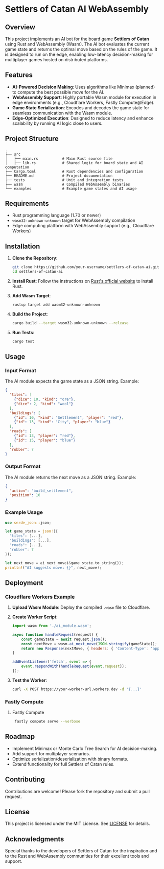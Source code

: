 # Settlers of Catan AI WebAssembly

## Overview
This project implements an AI bot for the board game **Settlers of Catan** using Rust and WebAssembly (Wasm). The AI bot evaluates the current game state and returns the optimal move based on the rules of the game. It is designed to run on the edge, enabling low-latency decision-making for multiplayer games hosted on distributed platforms.

## Features
- **AI-Powered Decision Making**: Uses algorithms like Minimax (planned) to compute the best possible move for the AI.
- **WebAssembly Support**: Highly portable Wasm module for execution in edge environments (e.g., Cloudflare Workers, Fastly Compute@Edge).
- **Game State Serialization**: Encodes and decodes the game state for seamless communication with the Wasm module.
- **Edge-Optimized Execution**: Designed to reduce latency and enhance scalability by running AI logic close to users.

## Project Structure
```
.
├── src
│   ├── main.rs           # Main Rust source file
│   ├── lib.rs            # Shared logic for board state and AI computation
├── Cargo.toml            # Rust dependencies and configuration
├── README.md             # Project documentation
├── tests                 # Unit and integration tests
├── wasm                  # Compiled WebAssembly binaries
└── examples              # Example game states and AI usage
```

## Requirements
- Rust programming language (1.70 or newer)
- `wasm32-unknown-unknown` target for WebAssembly compilation
- Edge computing platform with WebAssembly support (e.g., Cloudflare Workers)

## Installation

1. **Clone the Repository**:
   ```bash
   git clone https://github.com/your-username/settlers-of-catan-ai.git
   cd settlers-of-catan-ai
   ```

2. **Install Rust**:
   Follow the instructions on [Rust's official website](https://www.rust-lang.org/tools/install) to install Rust.

3. **Add Wasm Target**:
   ```bash
   rustup target add wasm32-unknown-unknown
   ```

4. **Build the Project**:
   ```bash
   cargo build --target wasm32-unknown-unknown --release
   ```

5. **Run Tests**:
   ```bash
   cargo test
   ```

## Usage

### Input Format
The AI module expects the game state as a JSON string. Example:
```json
{
  "tiles": [
    {"dice": 10, "kind": "ore"},
    {"dice": 2, "kind": "wool"}
  ],
  "buildings": [
    {"id": 10, "kind": "Settlement", "player": "red"},
    {"id": 13, "kind": "City", "player": "blue"}
  ],
  "roads": [
    {"id": 13, "player": "red"},
    {"id": 15, "player": "blue"}
  ],
  "robber": 7
}
```

### Output Format
The AI module returns the next move as a JSON string. Example:
```json
{
  "action": "build_settlement",
  "position": 10
}
```

### Example Usage
```rust
use serde_json::json;

let game_state = json!({
  "tiles": [...],
  "buildings": [...],
  "roads": [...],
  "robber": 7
});

let next_move = ai_next_move(&game_state.to_string());
println!("AI suggests move: {}", next_move);
```

## Deployment

### Cloudflare Workers Example
1. **Upload Wasm Module**:
   Deploy the compiled `.wasm` file to Cloudflare.

2. **Create Worker Script**:
   ```javascript
   import wasm from './ai_module.wasm';

   async function handleRequest(request) {
       const gameState = await request.json();
       const nextMove = wasm.ai_next_move(JSON.stringify(gameState));
       return new Response(nextMove, { headers: { 'Content-Type': 'application/json' } });
   }

   addEventListener('fetch', event => {
       event.respondWith(handleRequest(event.request));
   });
   ```

3. **Test the Worker**:
   ```bash
   curl -X POST https://your-worker-url.workers.dev -d '{...}'
   ```

### Fastly Compute 

1. Fastly Compute 
   ```bash
    fastly compute serve --verbose
   ```

## Roadmap
- Implement Minimax or Monte Carlo Tree Search for AI decision-making.
- Add support for multiplayer scenarios.
- Optimize serialization/deserialization with binary formats.
- Extend functionality for full Settlers of Catan rules.

## Contributing
Contributions are welcome! Please fork the repository and submit a pull request.

## License
This project is licensed under the MIT License. See [LICENSE](LICENSE) for details.

## Acknowledgments
Special thanks to the developers of Settlers of Catan for the inspiration and to the Rust and WebAssembly communities for their excellent tools and support.
